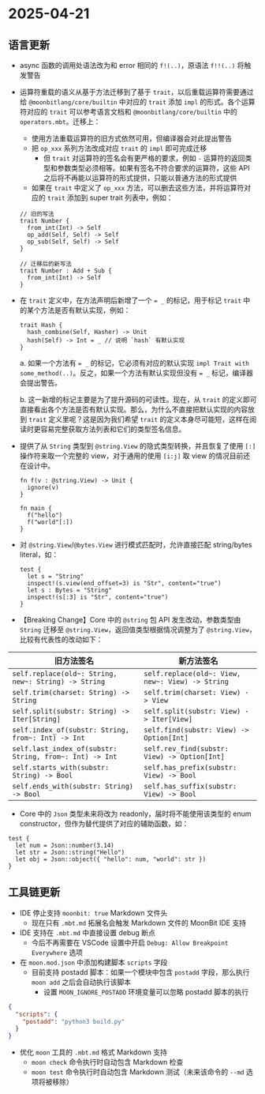 # 2025-04-21

## 语言更新

- async 函数的调用处语法改为和 error 相同的 `f!(..)`，原语法 `f!!(..)` 将触发警告

- 运算符重载的语义从基于方法迁移到了基于 `trait`，以后重载运算符需要通过给 `@moonbitlang/core/builtin` 中对应的 `trait` 添加 `impl` 的形式。各个运算符对应的 `trait` 可以参考语言文档和 `@moonbitlang/core/builtin` 中的 `operators.mbt`。迁移上：
  - 使用方法重载运算符的旧方式依然可用，但编译器会对此提出警告
  - 把 `op_xxx` 系列方法改成对应 `trait` 的 `impl` 即可完成迁移
    - 但 `trait` 对运算符的签名会有更严格的要求，例如 `-` 运算符的返回类型和参数类型必须相等。如果有签名不符合要求的运算符，这些 API 之后将不再能以运算符的形式提供，只能以普通方法的形式提供
  - 如果在 `trait` 中定义了 `op_xxx` 方法，可以删去这些方法，并将运算符对应的 `trait` 添加到 super trait 列表中，例如：

  ```moonbit
  // 旧的写法
  trait Number {
    from_int(Int) -> Self
    op_add(Self, Self) -> Self
    op_sub(Self, Self) -> Self
  }

  // 迁移后的新写法
  trait Number : Add + Sub {
    from_int(Int) -> Self
  }
  ```

- 在 `trait` 定义中，在方法声明后新增了一个 `= _` 的标记，用于标记 `trait` 中的某个方法是否有默认实现，例如：

  ```moonbit
  trait Hash {
    hash_combine(Self, Hasher) -> Unit
    hash(Self) -> Int = _ // 说明 `hash` 有默认实现
  }
  ```

  a. 如果一个方法有 `= _` 的标记，它必须有对应的默认实现 `impl Trait with some_method(..)`。反之，如果一个方法有默认实现但没有 `= _` 标记，编译器会提出警告。

  b. 这一新增的标记主要是为了提升源码的可读性。现在，从 `trait` 的定义即可直接看出各个方法是否有默认实现。那么，为什么不直接把默认实现的内容放到 `trait` 定义里呢？这是因为我们希望 `trait` 的定义本身尽可能短，这样在阅读时更容易完整获取方法列表和它们的类型签名信息。

- 提供了从 `String` 类型到 `@string.View` 的隐式类型转换，并且恢复了使用 `[:]` 操作符来取一个完整的 view，对于通用的使用 `[i:j]` 取 view 的情况目前还在设计中。

  ```moonbit
  fn f(v : @string.View) -> Unit {
    ignore(v)
  }

  fn main {
    f("hello")
    f("world"[:])
  }
  ```

- 对 `@string.View`/`@bytes.View` 进行模式匹配时，允许直接匹配 string/bytes literal，如：

  ```moonbit
  test {
    let s = "String"
    inspect!(s.view(end_offset=3) is "Str", content="true")
    let s : Bytes = "String"
    inspect!(s[:3] is "Str", content="true")
  }
  ```

- 【Breaking Change】Core 中的 `@string` 包 API 发生改动，参数类型由 `String` 迁移至 `@string.View`，返回值类型根据情况调整为了 `@string.View`，比较有代表性的改动如下：

| 旧方法签名 | 新方法签名 |
| ----- | ----- |
| `self.replace(old~: String, new~: String) -> String` | `self.replace(old~: View, new~: View) -> String` |
| `self.trim(charset: String) -> String` | `self.trim(charset: View) -> View` |
| `self.split(substr: String) -> Iter[String]` | `self.split(substr: View) -> Iter[View]` |
| `self.index_of(substr: String, from~: Int) -> Int` | `self.find(substr: View) -> Option[Int]` |
| `self.last_index_of(substr: String, from~: Int) -> Int` | `self.rev_find(substr: View) -> Option[Int]` |
| `self.starts_with(substr: String) -> Bool` | `self.has_prefix(substr: View) -> Bool` |
| `self.ends_with(substr: String) -> Bool` | `self.has_suffix(substr: View) -> Bool` |

- Core 中的 `Json` 类型未来将改为 readonly，届时将不能使用该类型的 enum constructor，但作为替代提供了对应的辅助函数，如：

```moonbit
test {
  let num = Json::number(3.14)
  let str = Json::string("Hello")
  let obj = Json::object({ "hello": num, "world": str })
}
```

## 工具链更新

- IDE 停止支持 `moonbit: true` Markdown 文件头
  - 现在只有 `.mbt.md` 拓展名会触发 Markdown 文件的 MoonBit IDE 支持
- IDE 支持在 `.mbt.md` 中直接设置 debug 断点
  - 今后不再需要在 VSCode 设置中开启 `Debug: Allow Breakpoint Everywhere` 选项
- 在 `moon.mod.json` 中添加构建脚本 `scripts` 字段
  - 目前支持 postadd 脚本：如果一个模块中包含 `postadd` 字段，那么执行 `moon add` 之后会自动执行该脚本
    - 设置 `MOON_IGNORE_POSTADD` 环境变量可以忽略 postadd 脚本的执行

```json
{
  "scripts": {
    "postadd": "python3 build.py"
  }
}
```

- 优化 `moon` 工具的 `.mbt.md` 格式 Markdown 支持
  - `moon check` 命令执行时自动包含 Markdown 检查
  - `moon test` 命令执行时自动包含 Markdown 测试（未来该命令的 `--md` 选项将被移除）
